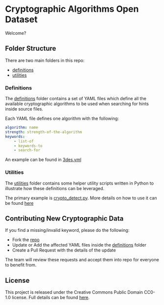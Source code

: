 # Cryptographic Algorithms Open Dataset

Welcome?

## Folder Structure
There are two main folders in this repo:
* [definitions](definitions)
* [utilities](utilities)

### Definitions
The [definitions](definitions) folder contains a set of YAML files which define all
the available cryptographic algorithms to be used when searching for hints inside source files.

Each YAML file defines one algorithm with the following:
```yaml
algorithm: name
strength: strength-of-the-algorithm
keywords:
    - list-of
    - keywords-to
    - search-for
```

An example can be found in [3des.yml](definitions/3des.yaml)

### Utilities
The [utilities](utilities) folder contains some helper utility scripts written in Python to
illustrate how these definitions can be leveraged.

The primary example is [crypto_detect.py](utilities/crypto_detect.py).
More details on how to use it can be found [here](utilities/README.md)

## Contributing New Cryptographic Data
If you find a missing/invalid keyword, please do the following:
- Fork the [repo](https://github.com/scanoss/crypto_algorithms_open_dataset)
- Update or Add the affected YAML files inside the [definitions](definitions) folder
- Create a Pull Request with the details of the update

The team will review these requests and accept them into repo for everyone to benefit from.

## License
This project is released under the Creative Commons Public Domain CC0-1.0 license. 
Full details can be found [here](LICENSE).